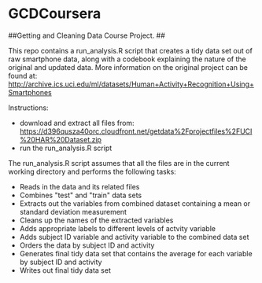 GCDCoursera
===========
##Getting and Cleaning Data Course Project. ##

This repo contains a run_analysis.R script that creates a tidy data set out of raw smartphone data, along with a codebook explaining the nature of the original and updated data.
More information on the original project can be found at:
http://archive.ics.uci.edu/ml/datasets/Human+Activity+Recognition+Using+Smartphones

Instructions:

* download and extract all files from: https://d396qusza40orc.cloudfront.net/getdata%2Fprojectfiles%2FUCI%20HAR%20Dataset.zip
* run the run_analysis.R script

The run_analysis.R script assumes that all the files are in the current working directory and performs the following tasks:

* Reads in the data and its related files
* Combines "test" and "train" data sets
* Extracts out the variables from combined dataset containing a mean or standard deviation measurement
* Cleans up the names of the extracted variables
* Adds appropriate labels to different levels of actvity variable
* Adds subject ID variable and activity variable to the combined data set
* Orders the data by subject ID and activity
* Generates final tidy data set that contains the average for each variable by subject ID and activity
* Writes out final tidy data set

